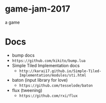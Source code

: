 # game-jam-2017
a game

# Docs #
- bump docs
- `https://github.com/kikito/bump.lua`
- Simple Tiled Implementation docs
    - `http://karai17.github.io/Simple-Tiled-Implementation/modules/sti.html`
- baton (input library for love)
    - `https://github.com/tesselode/baton`
- flux (tweening)
    - `https://github.com/rxi/flux`
